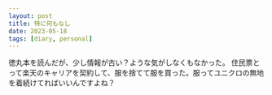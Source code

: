 ```yaml
---
layout: post
title: 特に何もなし
date: 2023-05-18
tags: [diary, personal]
---
```

徳丸本を読んだが、少し情報が古い？ような気がしなくもなかった。
住民票とって楽天のキャリアを契約して、服を捨てて服を買った。服ってユニクロの無地を着続けてればいいんですよね？